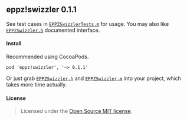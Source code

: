 ## eppz!swizzler 0.1.1

See test cases in [`EPPZSwizzlerTests.m`](https://github.com/eppz/eppz.swizzler/blob/master/eppz!swizzlerTests/EPPZSwizzlerTests.m) for usage. You may also like [`EPPZSwizzler.h`](https://github.com/eppz/eppz.swizzler/blob/master/eppz!swizzler/EPPZSwizzler.h) documented interface.

#### Install

Recommended using CocoaPods.
```
pod 'eppz!swizzler', '~> 0.1.1'
```

Or just grab [`EPPZSwizzler.h`](https://github.com/eppz/eppz.swizzler/blob/master/eppz!swizzler/EPPZSwizzler.h) and [`EPPZSwizzler.m`](https://github.com/eppz/eppz.swizzler/blob/master/eppz!swizzler/EPPZSwizzler.m) into your project, which takes more time actually.

#### License
> Licensed under the [Open Source MIT license](http://en.wikipedia.org/wiki/MIT_License).
